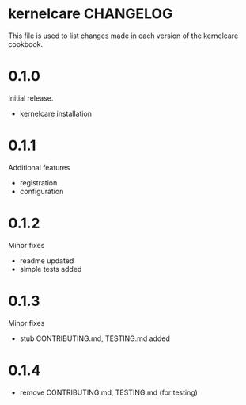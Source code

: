 # kernelcare CHANGELOG

This file is used to list changes made in each version of the kernelcare cookbook.

# 0.1.0

Initial release.

- kernelcare installation

# 0.1.1

Additional features

- registration
- configuration

# 0.1.2

Minor fixes

- readme updated
- simple tests added

# 0.1.3

Minor fixes

- stub CONTRIBUTING.md, TESTING.md added

# 0.1.4

- remove CONTRIBUTING.md, TESTING.md (for testing)
